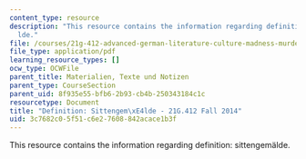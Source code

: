```yaml
---
content_type: resource
description: "This resource contains the information regarding definition: sittengem\xE4\
  lde."
file: /courses/21g-412-advanced-german-literature-culture-madness-murder-mysteries-fall-2014/3c7682c05f51c6e27608842acace1b3f_MIT21G_412F14_Wo3-4_Def.pdf
file_type: application/pdf
learning_resource_types: []
ocw_type: OCWFile
parent_title: Materialien, Texte und Notizen
parent_type: CourseSection
parent_uid: 8f935e55-bfb6-2b93-cb4b-250343184c1c
resourcetype: Document
title: "Definition: Sittengem\xE4lde - 21G.412 Fall 2014"
uid: 3c7682c0-5f51-c6e2-7608-842acace1b3f
---
```

This resource contains the information regarding definition: sittengemälde.

